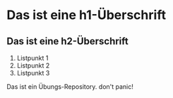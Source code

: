# Das ist eine h1-Überschrift
## Das ist eine h2-Überschrift

1. Listpunkt 1
2. Listpunkt 2
3. Listpunkt 3

Das ist ein Übungs-Repository. don't panic!
